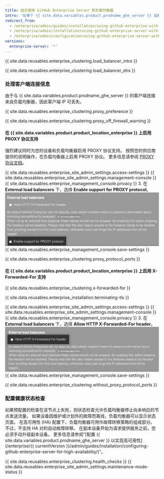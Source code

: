 ```yaml
---
title: 结合使用 GitHub Enterprise Server 和负载均衡器
intro: '在单个 {{ site.data.variables.product.prodname_ghe_server }} 设备或一对采用高可用性配置的设备前方使用负载均衡器。'
redirect_from:
  - /enterprise/admin/guides/installation/using-github-enterprise-with-a-load-balancer/
  - /enterprise/admin/installation/using-github-enterprise-server-with-a-load-balancer
  - /enterprise/admin/configuration/using-github-enterprise-server-with-a-load-balancer
versions:
  enterprise-server: '*'
---
```


{{ site.data.reusables.enterprise_clustering.load_balancer_intro }}

{{ site.data.reusables.enterprise_clustering.load_balancer_dns }}

### 处理客户端连接信息

由于与 {{ site.data.variables.product.prodname_ghe_server }} 的客户端连接来自负载均衡器，因此客户端 IP 可丢失。

{{ site.data.reusables.enterprise_clustering.proxy_preference }}

{{ site.data.reusables.enterprise_clustering.proxy_xff_firewall_warning }}

#### 在 {{ site.data.variables.product.product_location_enterprise }} 上启用 PROXY 协议支持

强烈建议同时为您的设备和负载均衡器启用 PROXY 协议支持。 按照您的供应商提供的说明操作，在负载均衡器上启用 PROXY 协议。 更多信息请参阅 [PROXY 协议文档](http://www.haproxy.org/download/1.6/doc/proxy-protocol.txt)。

{{ site.data.reusables.enterprise_site_admin_settings.access-settings }}
{{ site.data.reusables.enterprise_site_admin_settings.management-console }}
{{ site.data.reusables.enterprise_management_console.privacy }}
3. 在 **External load balancers** 下，选择 **Enable support for PROXY protocol**。 ![启用 PROXY 协议支持的复选框](/assets/images/enterprise/management-console/enable-proxy.png)
{{ site.data.reusables.enterprise_management_console.save-settings }}

{{ site.data.reusables.enterprise_clustering.proxy_protocol_ports }}

#### 在 {{ site.data.variables.product.product_location_enterprise }} 上启用 X-Forwarded-For 支持

{{ site.data.reusables.enterprise_clustering.x-forwarded-for }}

{{ site.data.reusables.enterprise_installation.terminating-tls }}

{{ site.data.reusables.enterprise_site_admin_settings.access-settings }}
{{ site.data.reusables.enterprise_site_admin_settings.management-console }}
{{ site.data.reusables.enterprise_management_console.privacy }}
3. 在 **External load balancers** 下，选择 **Allow HTTP X-Forwarded-For header**。 ![允许 HTTP X-Forwarded-For 标头的复选框](/assets/images/enterprise/management-console/allow-xff.png)
{{ site.data.reusables.enterprise_management_console.save-settings }}

{{ site.data.reusables.enterprise_clustering.without_proxy_protocol_ports }}

### 配置健康状态检查

如果预配置的检查在该节点上失败，则状态检查允许负载均衡器停止向未响应的节点发送流量。 如果设备因维护或计划外的故障而离线，负载均衡器可以显示状态页面。 在高可用性 (HA) 配置下，负载均衡器可用作故障转移策略的组成部分。 不过，不支持 HA 对的自动故障转移。 在副本设备开始为请求提供服务之前，您必须手动升级副本设备。 更多信息请参阅“[配置 {{ site.data.variables.product.prodname_ghe_server }} 以实现高可用性](/enterprise/{{ currentVersion }}/admin/guides/installation/configuring-github-enterprise-server-for-high-availability/)”。

{{ site.data.reusables.enterprise_clustering.health_checks }}
{{ site.data.reusables.enterprise_site_admin_settings.maintenance-mode-status }}
